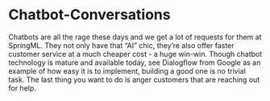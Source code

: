 # Chatbot-Conversations
Chatbots are all the rage these days and we get a lot of requests for them at SpringML. They not only have that “AI” chic, they’re also offer faster customer service at a much cheaper cost - a huge win-win. Though chatbot technology is mature and available today, see Dialogflow from Google as an example of how easy it is to implement, building a good one is no trivial task. The last thing you want to do is anger customers that are reaching out for help.
